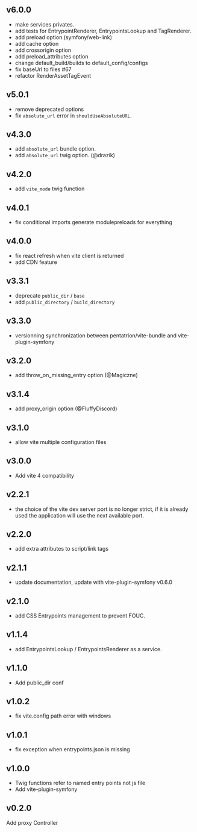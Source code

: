 ## v6.0.0

- make services privates.
- add tests for EntrypointRenderer, EntrypointsLookup and TagRenderer.
- add preload option (symfony/web-link)
- add cache option
- add crossorigin option
- add preload_attributes option
- change default_build/builds to default_config/configs
- fix baseUrl to files #67
- refactor RenderAssetTagEvent 

## v5.0.1

- remove deprecated options
- fix `absolute_url` error in `shouldUseAbsoluteURL`.

## v4.3.0

- add `absolute_url` bundle option.
- add `absolute_url` twig option. (@drazik)

## v4.2.0

- add `vite_mode` twig function

## v4.0.1

- fix conditional imports generate modulepreloads for everything

## v4.0.0

- fix react refresh when vite client is returned
- add CDN feature

## v3.3.1

- deprecate `public_dir` / `base`
- add `public_directory` / `build_directory`

## v3.3.0

- versionning synchronization between pentatrion/vite-bundle and vite-plugin-symfony

## v3.2.0

- add throw_on_missing_entry option (@Magiczne)

## v3.1.4

- add proxy_origin option (@FluffyDiscord)

## v3.1.0

- allow vite multiple configuration files

## v3.0.0

- Add vite 4 compatibility

## v2.2.1

- the choice of the vite dev server port is no longer strict, if it is already used the application will use the next available port.

## v2.2.0

- add extra attributes to script/link tags

## v2.1.1

- update documentation, update with vite-plugin-symfony v0.6.0

## v2.1.0

- add CSS Entrypoints management to prevent FOUC.

## v1.1.4

- add EntrypointsLookup / EntrypointsRenderer as a service.

## v1.1.0

- Add public_dir conf

## v1.0.2

- fix vite.config path error with windows

## v1.0.1 

- fix exception when entrypoints.json is missing

## v1.0.0

- Twig functions refer to named entry points not js file
- Add vite-plugin-symfony

## v0.2.0

Add proxy Controller